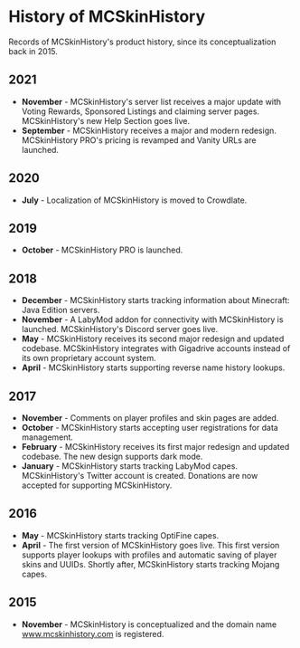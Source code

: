 # History of MCSkinHistory

Records of MCSkinHistory's product history, since its conceptualization back in 2015.

## 2021

* **November** - MCSkinHistory's server list receives a major update with Voting Rewards, Sponsored Listings and claiming server pages. MCSkinHistory's new Help Section goes live.
* **September** - MCSkinHistory receives a major and modern redesign. MCSkinHistory PRO's pricing is revamped and Vanity URLs are launched.

## 2020

* **July** - Localization of MCSkinHistory is moved to Crowdlate.

## 2019

* **October** - MCSkinHistory PRO is launched.

## 2018

* **December** - MCSkinHistory starts tracking information about Minecraft: Java Edition servers.
* **November** - A LabyMod addon for connectivity with MCSkinHistory is launched. MCSkinHistory's Discord server goes live.
* **May** - MCSkinHistory receives its second major redesign and updated codebase. MCSkinHistory integrates with Gigadrive accounts instead of its own proprietary account system.
* **April** - MCSkinHistory starts supporting reverse name history lookups.

## 2017

* **November** - Comments on player profiles and skin pages are added.
* **October** - MCSkinHistory starts accepting user registrations for data management.
* **February** - MCSkinHistory receives its first major redesign and updated codebase. The new design supports dark mode.
* **January** - MCSkinHistory starts tracking LabyMod capes. MCSkinHistory's Twitter account is created. Donations are now accepted for supporting MCSkinHistory.

## 2016

* **May** - MCSkinHistory starts tracking OptiFine capes.
* **April** - The first version of MCSkinHistory goes live. This first version supports player lookups with profiles and automatic saving of player skins and UUIDs. Shortly after, MCSkinHistory starts tracking Mojang capes.

## 2015

* **November** - MCSkinHistory is conceptualized and the domain name www.mcskinhistory.com is registered.